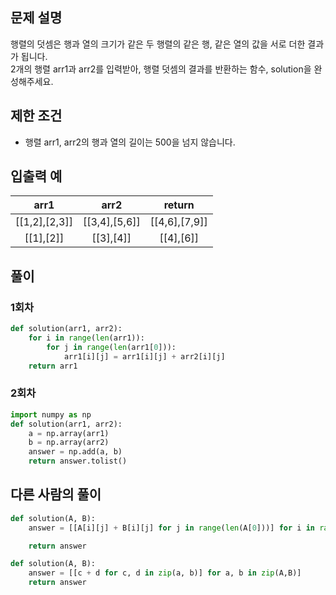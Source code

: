 ## 문제 설명
행렬의 덧셈은 행과 열의 크기가 같은 두 행렬의 같은 행, 같은 열의 값을 서로 더한 결과가 됩니다.  
2개의 행렬 arr1과 arr2를 입력받아, 행렬 덧셈의 결과를 반환하는 함수, solution을 완성해주세요.

## 제한 조건
* 행렬 arr1, arr2의 행과 열의 길이는 500을 넘지 않습니다.

## 입출력 예
|arr1|	arr2|	return|
|:--:|:--:|:--:|
|[[1,2],[2,3]]|	[[3,4],[5,6]]|	[[4,6],[7,9]]|
|[[1],[2]]	|[[3],[4]]|	[[4],[6]]|

## **풀이**
### 1회차
```python
def solution(arr1, arr2):
    for i in range(len(arr1)):
        for j in range(len(arr1[0])):
            arr1[i][j] = arr1[i][j] + arr2[i][j]
    return arr1
```
### 2회차
```python
import numpy as np
def solution(arr1, arr2):
    a = np.array(arr1)
    b = np.array(arr2)
    answer = np.add(a, b)
    return answer.tolist()
```

## 다른 사람의 풀이

```python
def solution(A, B):
    answer = [[A[i][j] + B[i][j] for j in range(len(A[0]))] for i in range(len(A))]

    return answer
```
```python
def solution(A, B):
    answer = [[c + d for c, d in zip(a, b)] for a, b in zip(A,B)]
    return answer
```
